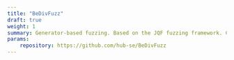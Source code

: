 ```yaml
---
title: "BeDivFuzz"
draft: true
weight: 1
summary: Generator-based fuzzing. Based on the JQF fuzzing framework. Cool stuff, seriously.
params:
    repository: https://github.com/hub-se/BeDivFuzz
---
```


